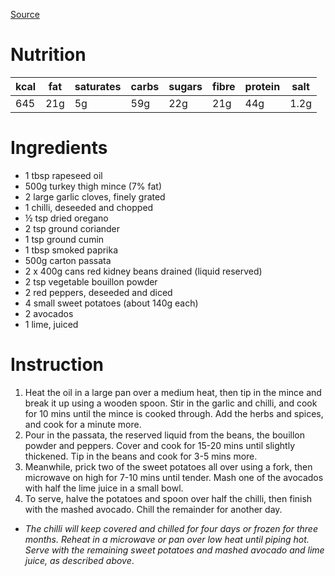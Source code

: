
[Source](https://www.bbcgoodfood.com/recipes/turkey-chilli)
# Nutrition
| kcal | fat | saturates | carbs | sugars | fibre | protein | salt |
| ---- | --- | --------- | ----- | ------ | ----- | ------- | ---- |
| 645  | 21g | 5g        | 59g   | 22g    | 21g   | 44g     | 1.2g |
# Ingredients
- 1 tbsp rapeseed oil
- 500g turkey thigh mince (7% fat)
- 2 large garlic cloves, finely grated
- 1 chilli, deseeded and chopped
- ½ tsp dried oregano
- 2 tsp ground coriander
- 1 tsp ground cumin
- 1 tbsp smoked paprika
- 500g carton passata
- 2 x 400g cans red kidney beans drained (liquid reserved)
- 2 tsp vegetable bouillon powder
- 2 red peppers, deseeded and diced
- 4 small sweet potatoes (about 140g each)
- 2 avocados
- 1 lime, juiced
# Instruction
1. Heat the oil in a large pan over a medium heat, then tip in the mince and break it up using a wooden spoon. Stir in the garlic and chilli, and cook for 10 mins until the mince is cooked through. Add the herbs and spices, and cook for a minute more.
2. Pour in the passata, the reserved liquid from the beans, the bouillon powder and peppers. Cover and cook for 15-20 mins until slightly thickened. Tip in the beans and cook for 3-5 mins more.
3. Meanwhile, prick two of the sweet potatoes all over using a fork, then microwave on high for 7-10 mins until tender. Mash one of the avocados with half the lime juice in a small bowl.
4. To serve, halve the potatoes and spoon over half the chilli, then finish with the mashed avocado. Chill the remainder for another day. 
- _The chilli will keep covered and chilled for four days or frozen for three months. Reheat in a microwave or pan over low heat until piping hot. Serve with the remaining sweet potatoes and mashed avocado and lime juice, as described above_.